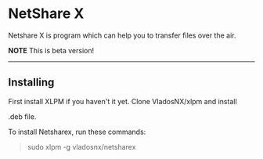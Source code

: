 # NetShare X

Netshare X is program which can help you to transfer files over the air.

**NOTE** This is beta version!

***

## Installing

First install XLPM if you haven't it yet. Clone VladosNX/xlpm and install

.deb file.

To install Netsharex, run these commands:

> sudo xlpm -g vladosnx/netsharex
